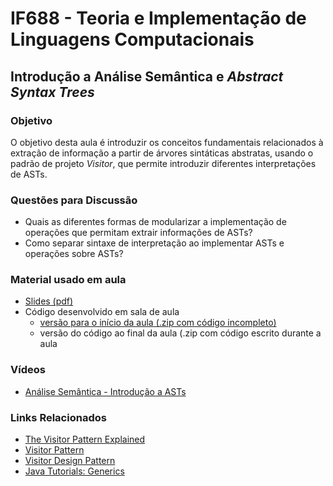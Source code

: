 # IF688 - Teoria e Implementação de Linguagens Computacionais

## Introdução a Análise Semântica e _Abstract Syntax Trees_ 

### Objetivo

O objetivo desta aula é introduzir os conceitos fundamentais relacionados à extração de informação a partir de árvores sintáticas abstratas, usando o padrão de projeto _Visitor_, que permite introduzir diferentes interpretações de ASTs.

### Questões para Discussão

- Quais as diferentes formas de modularizar a implementação de operações que permitam extrair informações de ASTs?
- Como separar sintaxe de interpretação ao implementar ASTs e operações sobre ASTs?

### Material usado em aula

- [Slides (pdf)](https://drive.google.com/file/d/1aod-7wnQcyC3SQal8vdmguik3tRij2rA/view?usp=drive_web&authuser=0)
- Código desenvolvido em sala de aula
  - [versão para o início da aula (.zip com código incompleto)](https://drive.google.com/file/d/1CRbR5nIYMkKeTnAGezQiI6_MCAIoMse2/view)
  - versão do código ao final da aula (.zip com código escrito durante a aula

### Vídeos

- [Análise Semântica - Introdução a ASTs](https://www.youtube.com/watch?v=Wz4TSKOrBrM&list=PLHoVp5NAbKJYc5sSNRfOOjjxdp-WgJ8M4&index=5)

### Links Relacionados

- [The Visitor Pattern Explained](https://manski.net/2013/05/the-visitor-pattern-explained/)
- [Visitor Pattern](https://en.wikipedia.org/wiki/Visitor_pattern)
- [Visitor Design Pattern](https://sourcemaking.com/design_patterns/visitor)
- [Java Tutorials: Generics](https://docs.oracle.com/javase/tutorial/java/generics/index.html)